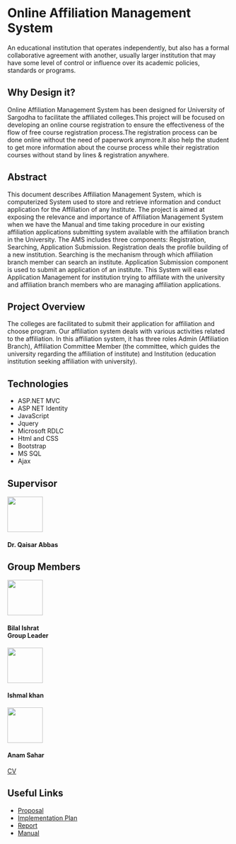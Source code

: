 <h1 style="text-center">Online Affiliation Management System</h1>
An educational institution that operates independently, but also has a formal collaborative agreement with another, usually larger institution that may have some level of control or influence over its academic policies, standards or programs. 

<h2>Why Design it?</h2>

Online Affiliation Management System has been designed for University of Sargodha to facilitate the affiliated colleges.This project will be focused on developing an online course registration to ensure the effectiveness of the flow of free course registration process.The registration process can be done online without the need of paperwork anymore.It also help the student to get more information about the course process while their registration courses without stand by lines & registration anywhere.

<h2>Abstract</h2>

This document describes Affiliation Management System, which is computerized System used to store and retrieve information and conduct application for the Affiliation of any Institute. The project is aimed at exposing the relevance and importance of Affiliation Management System when we have the Manual and time taking procedure in our existing affiliation applications submitting system available with the affiliation branch in the University. The AMS includes three components: Registration, Searching, Application Submission. Registration deals the profile building of a new institution. Searching is the mechanism through which affiliation branch member can search an institute. Application Submission component is used to submit an application of an institute. This System will ease Application Management for institution trying to affiliate with the university and affiliation branch members who are managing affiliation applications.

<h2>Project Overview</h2>

The colleges are facilitated to submit their application for affiliation and choose program. Our affiliation system deals with various activities related to the affiliation. In this affiliation system, it has three roles Admin (Affiliation Branch), Affiliation Committee Member (the committee, which guides the university regarding the affiliation of institute) and Institution (education institution seeking affiliation with university).

 
<h2>Technologies</h2>
<ul>
 <li> ASP.NET MVC </li>
 <li> ASP NET Identity </li>
 <li> JavaScript </li>
 <li> Jquery </li>
 <li> Microsoft RDLC </li>
 <li> Html and CSS </li>
 <li> Bootstrap </li>
 <li> MS SQL </li>
 <li> Ajax </li>
</ul>

<h2>Supervisor</h2>
<img style = "width:80px; height 50px;" src ="https://uosgit.github.io/UOS/qas1.png">
<h4>Dr. Qaisar Abbas</h4>
<h2>Group Members </h2>
<img style = "width:80px; height 50px;" src ="https://uosgit.github.io/UOS/MuhammadBilalIshratpic.jpeg">
<h4>Bilal Ishrat <br/>
 Group Leader
</h4>
<img style = "width:80px; height 50px;" src ="https://uosgit.github.io/UOS/Ishmalkhan (2).jpeg">
<h4>Ishmal khan</h4>
<img style = "width:80px; height 50px;" src ="">
<h4> Anam Sahar </h4>
<a href="https://uosgit.github.io/UOS/Anam_CV.pdf">CV</a>
<h2> Useful Links </h2>
<ul>
 <li> <a href="https://uosgit.github.io/UOS/AffiliationManagementSystem_Propsal.pdf">Proposal</a> </li>
 <li> <a href="https://uosgit.github.io/UOS/AffiliationManagementSystem_Plan.pdf">Implementation Plan</a> </li>
 <li> <a href="https://uosgit.github.io/UOS/AffiliationManagementSystem_Report.pdf">Report</a> </li>
 <li> <a href="https://uosgit.github.io/UOS/Affiliation Management System_Manual.pdf">Manual</a> </li>
</ul>
